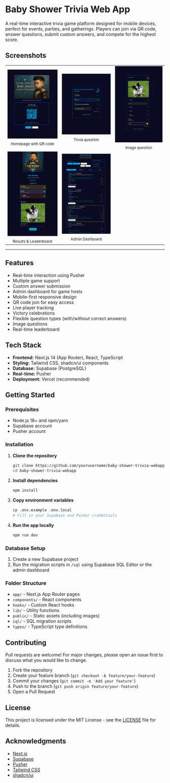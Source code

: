 # Baby Shower Trivia Web App

A real-time interactive trivia game platform designed for mobile devices, perfect for events, parties, and gatherings. Players can join via QR code, answer questions, submit custom answers, and compete for the highest score.

## Screenshots

<table>
  <tr>
    <td align="center">
      <img src="public/images/homepage.png" alt="Homepage with QR code" width="200"/><br/>
      <sub>Homepage with QR code</sub>
    </td>
    <td align="center">
      <img src="public/images/question-trivia.png" alt="Player view of trivia question" width="200"/><br/>
      <sub>Trivia question</sub>
    </td>
    <td align="center">
      <img src="public/images/image-question.PNG" alt="Questions can include images" width="200"/><br/>
      <sub>Image question</sub>
    </td>
  </tr>
  <tr>
    <td align="center">
      <img src="public/images/results-page.png" alt="Results page showing victory screen, player ranking, and leaderboard" width="200"/><br/>
      <sub>Results & Leaderboard</sub>
    </td>
    <td align="center">
      <img src="public/images/admin-dashboard.png" alt="Admin dashboard for managing questions and game flow" width="200"/><br/>
      <sub>Admin Dashboard</sub>
    </td>
    <td></td>
  </tr>
</table>

---

## Features

- Real-time interaction using Pusher
- Multiple game support
- Custom answer submission
- Admin dashboard for game hosts
- Mobile-first responsive design
- QR code join for easy access
- Live player tracking
- Victory celebrations
- Flexible question types (with/without correct answers)
- Image questions
- Real-time leaderboard

## Tech Stack

- **Frontend:** Next.js 14 (App Router), React, TypeScript
- **Styling:** Tailwind CSS, shadcn/ui components
- **Database:** Supabase (PostgreSQL)
- **Real-time:** Pusher
- **Deployment:** Vercel (recommended)

## Getting Started

### Prerequisites
- Node.js 18+ and npm/yarn
- Supabase account
- Pusher account

### Installation

1. **Clone the repository**
   ```bash
   git clone https://github.com/yourusername/baby-shower-trivia-webapp.git
   cd baby-shower-trivia-webapp
   ```
2. **Install dependencies**
   ```bash
   npm install
   ```
3. **Copy environment variables**
   ```bash
   cp .env.example .env.local
   # Fill in your Supabase and Pusher credentials
   ```
4. **Run the app locally**
   ```bash
   npm run dev
   ```

### Database Setup
1. Create a new Supabase project
2. Run the migration scripts in `/sql` using Supabase SQL Editor or the admin dashboard

### Folder Structure
- `app/` - Next.js App Router pages
- `components/` - React components
- `hooks/` - Custom React hooks
- `lib/` - Utility functions
- `public/` - Static assets (including images)
- `sql/` - SQL migration scripts
- `types/` - TypeScript type definitions

## Contributing

Pull requests are welcome! For major changes, please open an issue first to discuss what you would like to change.

1. Fork the repository
2. Create your feature branch (`git checkout -b feature/your-feature`)
3. Commit your changes (`git commit -m 'Add your feature'`)
4. Push to the branch (`git push origin feature/your-feature`)
5. Open a Pull Request

## License

This project is licensed under the MIT License - see the [LICENSE](LICENSE) file for details.

## Acknowledgments
- [Next.js](https://nextjs.org/)
- [Supabase](https://supabase.io/)
- [Pusher](https://pusher.com/)
- [Tailwind CSS](https://tailwindcss.com/)
- [shadcn/ui](https://ui.shadcn.com/)
